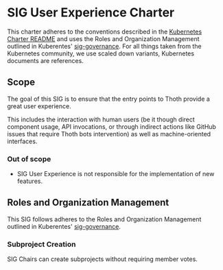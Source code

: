 # SIG User Experience Charter

This charter adheres to the conventions described in the [Kubernetes Charter README] and uses
the Roles and Organization Management outlined in Kuberentes' [sig-governance]. For all things taken from the Kubernetes
community, we use scaled down variants, Kubernetes documents are references.

## Scope

The goal of this SIG is to ensure that the entry points to Thoth provide a great
user experience.

This includes the interaction with human users (be it though direct component
usage, API invocations, or through indirect actions like GitHub issues that
require Thoth bots intervention) as well as machine-oriented interfaces.

### Out of scope

- SIG User Experience is not responsible for the implementation of new features.

## Roles and Organization Management

This SIG follows adheres to the Roles and Organization Management outlined in Kuberentes' [sig-governance].

### Subproject Creation

SIG Chairs can create subprojects without requiring member votes.

[sig-governance]: https://github.com/kubernetes/community/blob/master/committee-steering/governance/sig-governance.md
[sig-subprojects]: https://github.com/kubernetes/community/blob/master/sig-YOURSIG/README.md#subprojects
[Kubernetes Charter README]: https://github.com/kubernetes/community/blob/master/committee-steering/governance/README.md

